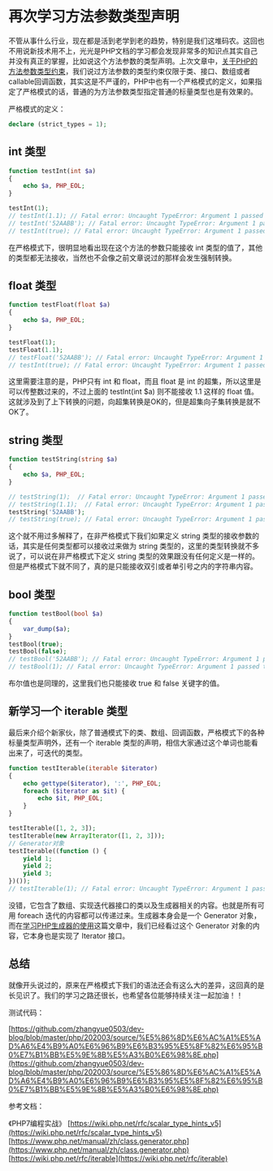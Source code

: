 # 再次学习方法参数类型声明

不管从事什么行业，现在都是活到老学到老的趋势，特别是我们这堆码农。这回也不用说新技术用不上，光光是PHP文档的学习都会发现非常多的知识点其实自己并没有真正的掌握，比如说这个方法参数的类型声明。上次文章中，[关于PHP的方法参数类型约束](https://mp.weixin.qq.com/s/bZSNAOB23p4ClTJkBCPleA)，我们说过方法参数的类型约束仅限于类、接口、数组或者callable回调函数，其实这是不严谨的，PHP中也有一个严格模式的定义，如果指定了严格模式的话，普通的为方法参数类型指定普通的标量类型也是有效果的。

严格模式的定义：

```php
declare (strict_types = 1);
```

## int 类型

```php
function testInt(int $a)
{
    echo $a, PHP_EOL;
}

testInt(1);
// testInt(1.1); // Fatal error: Uncaught TypeError: Argument 1 passed to testInt() must be of the type int
// testInt('52AABB'); // Fatal error: Uncaught TypeError: Argument 1 passed to testInt() must be of the type int
// testInt(true); // Fatal error: Uncaught TypeError: Argument 1 passed to testInt() must be of the type int
```

在严格模式下，很明显地看出现在这个方法的参数只能接收 int 类型的值了，其他的类型都无法接收，当然也不会像之前文章说过的那样会发生强制转换。

## float 类型

```php
function testFloat(float $a)
{
    echo $a, PHP_EOL;
}

testFloat(1);
testFloat(1.1);
// testFloat('52AABB'); // Fatal error: Uncaught TypeError: Argument 1 passed to testInt() must be of the type int
// testInt(true); // Fatal error: Uncaught TypeError: Argument 1 passed to testInt() must be of the type int
```

这里需要注意的是，PHP只有 int 和 float，而且 float 是 int 的超集，所以这里是可以传整数过来的，不过上面的 testInt(int $a) 则不能接收 1.1 这样的 float 值。这就涉及到了上下转换的问题，向超集转换是OK的，但是超集向子集转换是就不OK了。

## string 类型

```php
function testString(string $a)
{
    echo $a, PHP_EOL;
}

// testString(1);  // Fatal error: Uncaught TypeError: Argument 1 passed to testString() must be of the type string
// testString(1.1);  // Fatal error: Uncaught TypeError: Argument 1 passed to testString() must be of the type string
testString('52AABB');
// testString(true); // Fatal error: Uncaught TypeError: Argument 1 passed to testString() must be of the type string
```

这个就不用过多解释了，在非严格模式下我们如果定义 string 类型的接收参数的话，其实是任何类型都可以接收过来做为 string 类型的，这里的类型转换就不多说了，可以说在非严格模式下定义 string 类型的效果跟没有任何定义是一样的。但是严格模式下就不同了，真的是只能接收双引或者单引号之内的字符串内容。

## bool 类型

```php
function testBool(bool $a)
{
    var_dump($a);
}
testBool(true);
testBool(false);
// testBool('52AABB'); // Fatal error: Uncaught TypeError: Argument 1 passed to testBool() must be of the type bool
// testBool(1); // Fatal error: Uncaught TypeError: Argument 1 passed to testBool() must be of the type bool
```

布尔值也是同理的，这里我们也只能接收 true 和 false 关键字的值。

## 新学习一个 iterable 类型

最后来介绍个新家伙，除了普通模式下的类、数组、回调函数，严格模式下的各种标量类型声明外，还有一个 iterable 类型的声明，相信大家通过这个单词也能看出来了，可迭代的类型。

```php
function testIterable(iterable $iterator)
{
    echo gettype($iterator), ':', PHP_EOL;
    foreach ($iterator as $it) {
        echo $it, PHP_EOL;
    }
}

testIterable([1, 2, 3]);
testIterable(new ArrayIterator([1, 2, 3]));
// Generator对象
testIterable((function () {
    yield 1;
    yield 2;
    yield 3;
})());
// testIterable(1); // Fatal error: Uncaught TypeError: Argument 1 passed to testIterable() must be iterable
```

没错，它包含了数组、实现迭代器接口的类以及生成器相关的内容。也就是所有可用 foreach 迭代的内容都可以传递过来。生成器本身会是一个 Generator 对象，而在[学习PHP生成器的使用](https://mp.weixin.qq.com/s/92b626NWJSFjeQ0ad7tY7Q)这篇文章中，我们已经看过这个 Generator 对象的内容，它本身也是实现了 Iterator 接口。

## 总结

就像开头说过的，原来在严格模式下我们的语法还会有这么大的差异，这回真的是长见识了。我们的学习之路还很长，也希望各位能够持续关注一起加油！！

测试代码：

[https://github.com/zhangyue0503/dev-blog/blob/master/php/202003/source/%E5%86%8D%E6%AC%A1%E5%AD%A6%E4%B9%A0%E6%96%B9%E6%B3%95%E5%8F%82%E6%95%B0%E7%B1%BB%E5%9E%8B%E5%A3%B0%E6%98%8E.php](https://github.com/zhangyue0503/dev-blog/blob/master/php/202003/source/%E5%86%8D%E6%AC%A1%E5%AD%A6%E4%B9%A0%E6%96%B9%E6%B3%95%E5%8F%82%E6%95%B0%E7%B1%BB%E5%9E%8B%E5%A3%B0%E6%98%8E.php)

参考文档：

《PHP7编程实战》
[https://wiki.php.net/rfc/scalar_type_hints_v5](https://wiki.php.net/rfc/scalar_type_hints_v5)
[https://www.php.net/manual/zh/class.generator.php](https://www.php.net/manual/zh/class.generator.php)
[https://wiki.php.net/rfc/iterable](https://wiki.php.net/rfc/iterable)